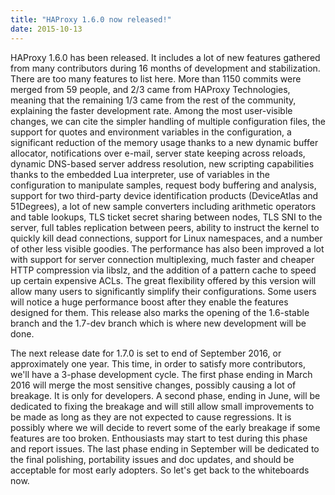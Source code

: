 ```yaml
---
title: "HAProxy 1.6.0 now released!"
date: 2015-10-13
---
```


HAProxy 1.6.0 has been released. It includes a lot of new features gathered from many contributors during 16 months of development and stabilization. There are too many features to list here. More than 1150 commits were merged from 59 people, and 2/3 came from HAProxy Technologies, meaning that the remaining 1/3 came from the rest of the community, explaining the faster development rate. Among the most user-visible changes, we can cite the simpler handling of multiple configuration files, the support for quotes and environment variables in the configuration, a significant reduction of the memory usage thanks to a new dynamic buffer allocator, notifications over e-mail, server state keeping across reloads, dynamic DNS-based server address resolution, new scripting capabilities thanks to the embedded Lua interpreter, use of variables in the configuration to manipulate samples, request body buffering and analysis, support for two third-party device identification products (DeviceAtlas and 51Degrees), a lot of new sample converters including arithmetic operators and table lookups, TLS ticket secret sharing between nodes, TLS SNI to the server, full tables replication between peers, ability to instruct the kernel to quickly kill dead connections, support for Linux namespaces, and a number of other less visible goodies. The performance has also been improved a lot with support for server connection multiplexing, much faster and cheaper HTTP compression via libslz, and the addition of a pattern cache to speed up certain expensive ACLs. The great flexibility offered by this version will allow many users to significantly simplify their configurations. Some users will notice a huge performance boost after they enable the features designed for them. This release also marks the opening of the 1.6-stable branch and the 1.7-dev branch which is where new development will be done.

The next release date for 1.7.0 is set to end of September 2016, or approximately one year. This time, in order to satisfy more contributors, we'll have a 3-phase development cycle. The first phase ending in March 2016 will merge the most sensitive changes, possibly causing a lot of breakage. It is only for developers. A second phase, ending in June, will be dedicated to fixing the breakage and will still allow small improvements to be made as long as they are not expected to cause regressions. It is possibly where we will decide to revert some of the early breakage if some features are too broken. Enthousiasts may start to test during this phase and report issues. The last phase ending in September will be dedicated to the final polishing, portability issues and doc updates, and should be acceptable for most early adopters. So let's get back to the whiteboards now.
